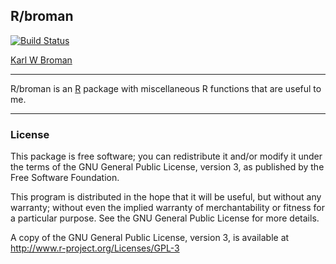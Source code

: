 ## R/broman

[![Build Status](https://travis-ci.org/kbroman/broman.svg?branch=master)](https://travis-ci.org/kbroman/broman)

[Karl W Broman](http://kbroman.org)

---

R/broman is an [R](http://www.r-project.org) package with miscellaneous R functions that are
useful to me.

---

### License

This package is free software; you can redistribute it and/or modify it
under the terms of the GNU General Public License, version 3, as
published by the Free Software Foundation.

This program is distributed in the hope that it will be useful, but
without any warranty; without even the implied warranty of
merchantability or fitness for a particular purpose.  See the GNU
General Public License for more details.

A copy of the GNU General Public License, version 3, is available at
<http://www.r-project.org/Licenses/GPL-3>
